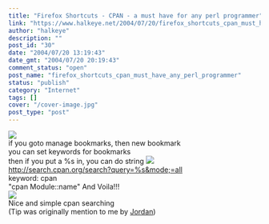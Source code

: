 ```yaml
---
title: "Firefox Shortcuts - CPAN - a must have for any perl programmer"
link: "https://www.halkeye.net/2004/07/20/firefox_shortcuts_cpan_must_have_any_perl_programmer/"
author: "halkeye"
description: ""
post_id: "30"
date: "2004/07/20 13:19:43"
date_gmt: "2004/07/20 20:19:43"
comment_status: "open"
post_name: "firefox_shortcuts_cpan_must_have_any_perl_programmer"
status: "publish"
category: "Internet"
tags: []
cover: "/cover-image.jpg"
post_type: "post"
---
```


![](http://www.halkeye.net/img/blog/tips/bookmarks1.jpg)  
if you goto manage bookmarks, then new bookmark  
you can set keywords for bookmarks  
then if you put a %s in, you can do  string ![](http://www.halkeye.net/img/blog/tips/bookmarks2.jpg)  
http://search.cpan.org/search?query=%s&mode;=all  
keyword: cpan  
"cpan Module::name" And Voila!!!  
![](http://www.halkeye.net/img/blog/tips/bookmarks3.jpg)  
Nice and simple cpan searching   
(Tip was originally mention to me by [Jordan](http://j0rd.ath.cx))